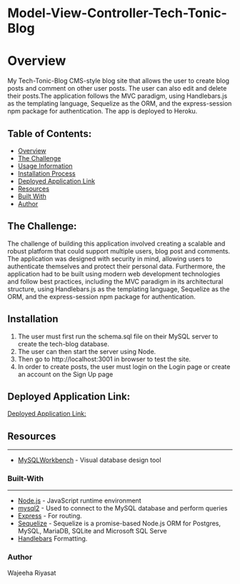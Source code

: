 # Model-View-Controller-Tech-Tonic-Blog

# Overview
My Tech-Tonic-Blog CMS-style blog site that allows the user to create blog posts and comment on other user posts. The user can also edit and delete their posts.The application follows the MVC paradigm, using Handlebars.js as the templating language, Sequelize as the ORM, and the express-session npm package for authentication. The app is deployed to Heroku.

## Table of Contents:
- [Overview](#Overview)
- [The Challenge](#The-Challenge)
- [Usage Information](#Usage-Information)
- [Installation Process](#Installation-Process)
- [Deployed Application Link](#Deployed-Application-Link)
- [Resources](#Resources)
- [Built With](#Built-With)
- [Author](#Author)



## The Challenge:

The challenge of building this application involved creating a scalable and robust platform that could support multiple users, blog post and comments. The application was designed with security in mind, allowing users to authenticate themselves and protect their personal data. Furthermore, the application had to be built using modern web development technologies and follow best practices, including the MVC paradigm in its architectural structure, using Handlebars.js as the templating language, Sequelize as the ORM, and the express-session npm package for authentication.

  
## Installation

1. The user must first run the schema.sql file on their MySQL server to create the tech-blog database. 
2. The user can then start the server using Node.
3. Then go to http://localhost:3001 in browser to test the site.
4. In order to create posts, the user must login on the Login page or create an account on the Sign Up page

## Deployed Application Link:
[Deployed Application Link:](https://)

## Resources
---
* [MySQLWorkbench](https://www.mysql.com/products/workbench/) - Visual database design tool

### Built-With
---
* [Node.js](https://nodejs.org/en/) - JavaScript runtime environment
* [mysql2](https://www.npmjs.com/package/mysql2) - Used to connect to the MySQL database and perform queries
* [Express](https://www.npmjs.com/package/express) - For routing.
* [Sequelize](https://www.npmjs.com/package/sequelize) - Sequelize is a promise-based Node.js ORM for Postgres, MySQL, MariaDB, SQLite and Microsoft SQL Serve
* [Handlebars](https://handlebarsjs.com/) Formatting.

### Author

Wajeeha Riyasat